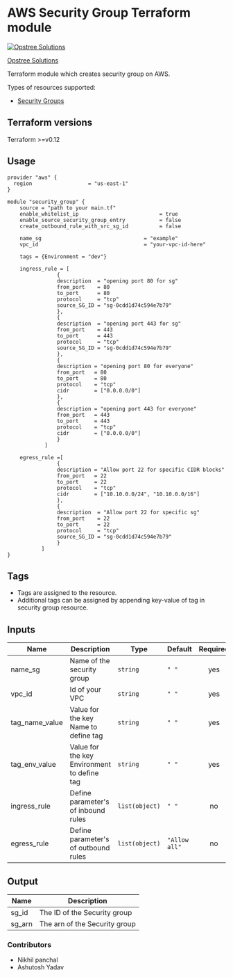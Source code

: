 AWS Security Group Terraform module
=====================================

[![Opstree Solutions][opstree_avatar]][opstree_homepage]

[Opstree Solutions][opstree_homepage] 

  [opstree_homepage]: https://opstree.github.io/
  [opstree_avatar]: https://img.cloudposse.com/150x150/https://github.com/opstree.png

Terraform module which creates security group on AWS.

Types of resources supported:

* [Security Groups](https://www.terraform.io/docs/providers/aws/r/security_group.html)

Terraform versions
------------------

Terraform >=v0.12

Usage
------
```hcl
provider "aws" {
  region                  = "us-east-1"
}

module "security_group" {
    source = "path to your main.tf"
    enable_whitelist_ip                          = true
    enable_source_security_group_entry           = false
    create_outbound_rule_with_src_sg_id          = false

    name_sg                                 = "example"
    vpc_id                                  = "your-vpc-id-here" 

    tags = {Environment = "dev"}

    ingress_rule = [
                {
                description  = "opening port 80 for sg"
                from_port    = 80
                to_port      = 80
                protocol     = "tcp"
                source_SG_ID = "sg-0cdd1d74c594e7b79"
                },
                {
                description  = "opening port 443 for sg"
                from_port    = 443
                to_port      = 443
                protocol     = "tcp"
                source_SG_ID = "sg-0cdd1d74c594e7b79"
                },
                {
                description = "opening port 80 for everyone"
                from_port   = 80
                to_port     = 80
                protocol    = "tcp"
                cidr        = ["0.0.0.0/0"]
                },
                {
                description = "opening port 443 for everyone"
                from_port   = 443
                to_port     = 443
                protocol    = "tcp"
                cidr        = ["0.0.0.0/0"]
                }
            ]
    
    egress_rule =[
                {
                description = "Allow port 22 for specific CIDR blocks"
                from_port   = 22
                to_port     = 22
                protocol    = "tcp"
                cidr        = ["10.10.0.0/24", "10.10.0.0/16"]
                },
                {
                description  = "Allow port 22 for specific sg"
                from_port    = 22
                to_port      = 22
                protocol     = "tcp"
                source_SG_ID = "sg-0cdd1d74c594e7b79"
                }
           ]
}
```
Tags
----
* Tags are assigned to the resource.
* Additional tags can be assigned by appending key-value of tag in security group resource.

Inputs
------
| Name | Description | Type | Default | Required |
|------|-------------|------|---------|:--------:|
| name_sg | Name of the security group | `string` | `" "` | yes |
| vpc_id | Id of your VPC  | `string` | `" "` | yes |
| tag_name_value | Value for the key Name to define tag | `string` | `" "` | yes |
| tag_env_value | Value for the key Environment to define tag | `string` | `" "` | yes |
| ingress_rule | Define parameter's of inbound rules | `list(object)` | `" "` | no |
| egress_rule | Define parameter's of outbound rules | `list(object)` | `"Allow all"` | no |

Output
------
| Name | Description |
|------|-------------|
| sg_id | The ID of the Security group |
| sg_arn | The arn of the Security group |

### Contributors
- Nikhil panchal
- Ashutosh Yadav
